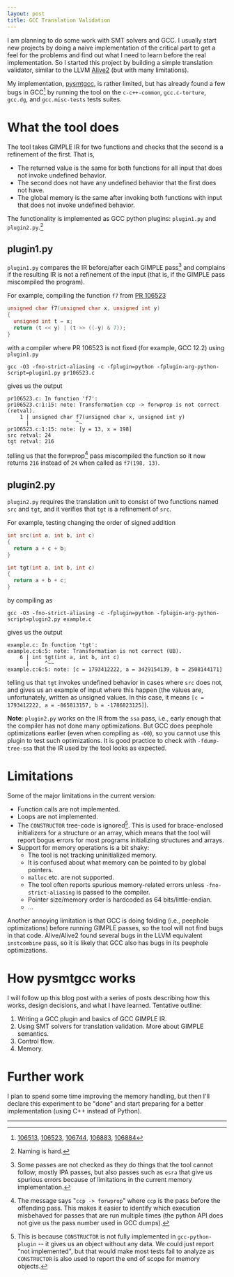 ```yaml
---
layout: post
title: GCC Translation Validation
---
```

I am planning to do some work with SMT solvers and GCC. I usually
start new projects by doing a naive implementation of the critical part
to get a feel for the problems and find out what I need to learn before
the real implementation. So I started this project by building a simple translation
validator, similar to the LLVM [Alive2](https://github.com/AliveToolkit/alive2)
(but with many limitations).

My implementation, [pysmtgcc](https://github.com/kristerw/pysmtgcc), is rather limited, but has already found a few bugs in GCC[^bugs] by running the tool on the `c-c++-common`, `gcc.c-torture`, `gcc.dg`, and `gcc.misc-tests` tests suites.


# What the tool does
The tool takes GIMPLE IR for two functions and checks that the second is a
refinement of the first. That is,

* The returned value is the same for both functions for all input that
  does not invoke undefined behavior.
* The second does not have any undefined behavior that the first does not have.
* The global memory is the same after invoking both functions with input
  that does not invoke undefined behavior.

The functionality is implemented as GCC python plugins: `plugin1.py` and `plugin2.py`.[^naming]

## plugin1.py
`plugin1.py` compares the IR before/after each GIMPLE pass[^each_pass] and
complains if the resulting IR is not a refinement of the input (that is, if the GIMPLE pass miscompiled the program).

For example, compiling the function `f7` from [PR 106523](https://gcc.gnu.org/bugzilla/show_bug.cgi?id=106523)
```c
unsigned char f7(unsigned char x, unsigned int y)
{
  unsigned int t = x;
  return (t << y) | (t >> ((-y) & 7));
}
```
with a compiler where PR 106523 is not fixed (for example, GCC 12.2) using `plugin1.py`
```
gcc -O3 -fno-strict-aliasing -c -fplugin=python -fplugin-arg-python-script=plugin1.py pr106523.c
```
gives us the output
```
pr106523.c: In function 'f7':
pr106523.c:1:15: note: Transformation ccp -> forwprop is not correct (retval).
    1 | unsigned char f7(unsigned char x, unsigned int y)
      |               ^~
pr106523.c:1:15: note: [y = 13, x = 198]
src retval: 24
tgt retval: 216
```
telling us that the forwprop[^passes] pass miscompiled the function so it now returns `216` instead of `24` when called as `f7(198, 13)`.



## plugin2.py
`plugin2.py` requires the translation unit to consist of two functions named `src` and `tgt`, and it verifies that `tgt` is a refinement of `src`.

For example, testing changing the order of signed addition
```c
int src(int a, int b, int c)
{
  return a + c + b;
}

int tgt(int a, int b, int c)
{
  return a + b + c;
}
```
by compiling as
```
gcc -O3 -fno-strict-aliasing -c -fplugin=python -fplugin-arg-python-script=plugin2.py example.c
```
gives us the output
```
example.c: In function 'tgt':
example.c:6:5: note: Transformation is not correct (UB).
    6 | int tgt(int a, int b, int c)
      |     ^~~
example.c:6:5: note: [c = 1793412222, a = 3429154139, b = 2508144171]
```
telling us that `tgt` invokes undefined behavior in cases where `src` does not,
and gives us an example of input where this happen (the values are, unfortunately, written as unsigned values. In this case, it means `[c = 1793412222, a = -865813157, b = -1786823125]`).

**Note**: `plugin2.py` works on the IR from the `ssa` pass, i.e., early enough that the compiler has not done many optimizations. But GCC does peephole optimizations earlier (even when compiling as `-O0`), so you cannot use this plugin to test such optimizations. It is good practice to check with `-fdump-tree-ssa` that the IR used by the tool looks as expected.


# Limitations
Some of the major limitations in the current version:
* Function calls are not implemented.
* Loops are not implemented.
* The `CONSTRUCTOR` tree-code is ignored[^constructor]. This is used for brace-enclosed initializers for a structure or an array, which means that the tool will report bogus errors for most programs initializing structures and arrays.
* Support for memory operations is a bit shaky:
  * The tool is not tracking uninitialized memory.
  * It is confused about what memory can be pointed to by global pointers.
  * `malloc` etc. are not supported.
  * The tool often reports spurious memory-related errors unless `-fno-strict-aliasing` is passed to the compiler.
  * Pointer size/memory order is hardcoded as 64 bits/little-endian.
  * ...

Another annoying limitation is that GCC is doing folding (i.e., peephole optimizations) before running GIMPLE passes, so the tool will not find bugs in that code. Alive/Alive2 found several bugs in the LLVM equivalent `instcombine` pass, so it is likely that GCC also has bugs in its peephole optimizations.

# How pysmtgcc works
I will follow up this blog post with a series of posts describing how this works, design decisions, and what I have learned. Tentative outline:
1. Writing a GCC plugin and basics of GCC GIMPLE IR.
2. Using SMT solvers for translation validation. More about GIMPLE semantics.
3. Control flow.
4. Memory.

# Further work
I plan to spend some time improving the memory handling, but then I'll declare this experiment to be "done" and start preparing for a better implementation (using C++ instead of Python).

----

[^bugs]: [106513](https://gcc.gnu.org/bugzilla/show_bug.cgi?id=106513), [106523](https://gcc.gnu.org/bugzilla/show_bug.cgi?id=106523), [106744](https://gcc.gnu.org/bugzilla/show_bug.cgi?id=106744), [106883](https://gcc.gnu.org/bugzilla/show_bug.cgi?id=106883), [106884](https://gcc.gnu.org/bugzilla/show_bug.cgi?id=106884)

[^naming]: Naming is hard.

[^each_pass]: Some passes are not checked as they do things that the tool cannot follow; mostly IPA passes, but also passes such as `esra` that give us spurious errors because of limitations in the current memory implementation.

[^passes]: The message says "`ccp -> forwprop`" where `ccp` is the pass before the offending pass. This makes it easier to identify which execution misbehaved for passes that are run multiple times (the python API does not give us the pass number used in GCC dumps).

[^constructor]: This is because `CONSTRUCTOR` is not fully implemented in `gcc-python-plugin` -- it gives us an object without any data. We could just report "not implemented", but that would make most tests fail to analyze as `CONSTRUCTOR` is also used to report the end of scope for memory objects.
